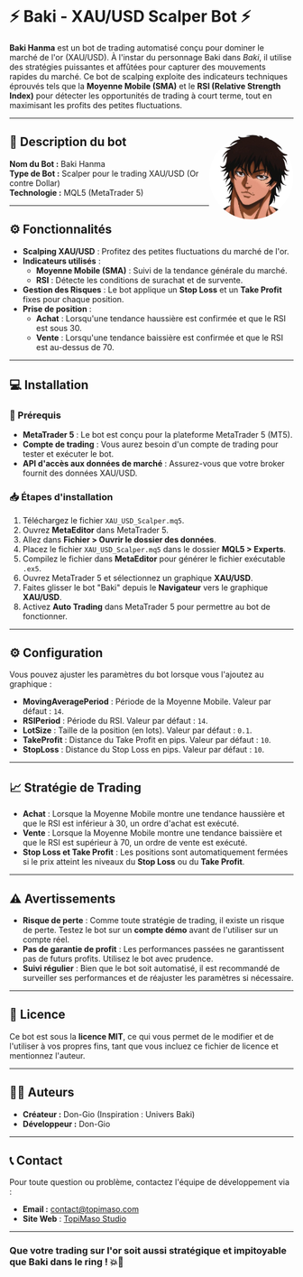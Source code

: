 # ⚡ Baki - XAU/USD Scalper Bot ⚡

**Baki Hanma** est un bot de trading automatisé conçu pour dominer le marché de l'or (XAU/USD). À l'instar du personnage Baki dans *Baki*, il utilise des stratégies puissantes et affûtées pour capturer des mouvements rapides du marché. Ce bot de scalping exploite des indicateurs techniques éprouvés tels que la **Moyenne Mobile (SMA)** et le **RSI (Relative Strength Index)** pour détecter les opportunités de trading à court terme, tout en maximisant les profits des petites fluctuations.

---

## 🧠 Description du bot <img src="../images/Baki_hanma.png" alt="Doppo Bot" width="150" height="150" align="right" style="border-radius: 50%;">

**Nom du Bot :** Baki Hanma  
**Type de Bot :** Scalper pour le trading XAU/USD (Or contre Dollar)  
**Technologie :** MQL5 (MetaTrader 5)


---

## ⚙️ Fonctionnalités

- **Scalping XAU/USD** : Profitez des petites fluctuations du marché de l'or.
- **Indicateurs utilisés** :
  - **Moyenne Mobile (SMA)** : Suivi de la tendance générale du marché.
  - **RSI** : Détecte les conditions de surachat et de survente.
- **Gestion des Risques** : Le bot applique un **Stop Loss** et un **Take Profit** fixes pour chaque position.
- **Prise de position** :
  - **Achat** : Lorsqu'une tendance haussière est confirmée et que le RSI est sous 30.
  - **Vente** : Lorsqu'une tendance baissière est confirmée et que le RSI est au-dessus de 70.

---

## 💻 Installation

### 🔧 Prérequis

- **MetaTrader 5** : Le bot est conçu pour la plateforme MetaTrader 5 (MT5).
- **Compte de trading** : Vous aurez besoin d'un compte de trading pour tester et exécuter le bot.
- **API d'accès aux données de marché** : Assurez-vous que votre broker fournit des données XAU/USD.

### 📥 Étapes d'installation

1. Téléchargez le fichier `XAU_USD_Scalper.mq5`.
2. Ouvrez **MetaEditor** dans MetaTrader 5.
3. Allez dans **Fichier > Ouvrir le dossier des données**.
4. Placez le fichier `XAU_USD_Scalper.mq5` dans le dossier **MQL5 > Experts**.
5. Compilez le fichier dans **MetaEditor** pour générer le fichier exécutable `.ex5`.
6. Ouvrez MetaTrader 5 et sélectionnez un graphique **XAU/USD**.
7. Faites glisser le bot "Baki" depuis le **Navigateur** vers le graphique **XAU/USD**.
8. Activez **Auto Trading** dans MetaTrader 5 pour permettre au bot de fonctionner.

---

## ⚙️ Configuration

Vous pouvez ajuster les paramètres du bot lorsque vous l'ajoutez au graphique :

- **MovingAveragePeriod** : Période de la Moyenne Mobile. Valeur par défaut : `14`.
- **RSIPeriod** : Période du RSI. Valeur par défaut : `14`.
- **LotSize** : Taille de la position (en lots). Valeur par défaut : `0.1`.
- **TakeProfit** : Distance du Take Profit en pips. Valeur par défaut : `10`.
- **StopLoss** : Distance du Stop Loss en pips. Valeur par défaut : `10`.

---

## 📈 Stratégie de Trading

- **Achat** : Lorsque la Moyenne Mobile montre une tendance haussière et que le RSI est inférieur à 30, un ordre d'achat est exécuté.
- **Vente** : Lorsque la Moyenne Mobile montre une tendance baissière et que le RSI est supérieur à 70, un ordre de vente est exécuté.
- **Stop Loss et Take Profit** : Les positions sont automatiquement fermées si le prix atteint les niveaux du **Stop Loss** ou du **Take Profit**.

---

## ⚠️ Avertissements

- **Risque de perte** : Comme toute stratégie de trading, il existe un risque de perte. Testez le bot sur un **compte démo** avant de l'utiliser sur un compte réel.
- **Pas de garantie de profit** : Les performances passées ne garantissent pas de futurs profits. Utilisez le bot avec prudence.
- **Suivi régulier** : Bien que le bot soit automatisé, il est recommandé de surveiller ses performances et de réajuster les paramètres si nécessaire.

---

## 📜 Licence

Ce bot est sous la **licence MIT**, ce qui vous permet de le modifier et de l'utiliser à vos propres fins, tant que vous incluez ce fichier de licence et mentionnez l'auteur.

---

## 👨‍💻 Auteurs

- **Créateur :** Don-Gio (Inspiration : Univers Baki)
- **Développeur :** Don-Gio

---

## 📞 Contact

Pour toute question ou problème, contactez l'équipe de développement via :

- **Email :** contact@topimaso.com  
- **Site Web** : [TopiMaso Studio](https://www.topimaso.com)

---

### **Que votre trading sur l'or soit aussi stratégique et impitoyable que Baki dans le ring !** 💥🥋
